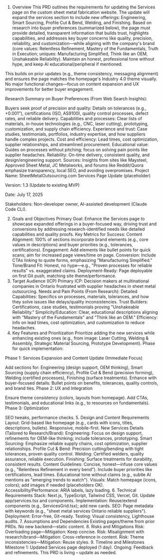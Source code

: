 1. Overview
This PRD outlines the requirements for updating the Services page on the custom sheet metal fabrication website. The update will expand the services section to include new offerings: Engineering, Smart Sourcing, Profile Cut & Bend, Welding, and Finishing. Based on research into buyer preferences (summarized below), the page must provide detailed, transparent information that builds trust, highlights capabilities, and addresses key buyer concerns like quality, precision, reliability, and customization—while aligning with the company's brand (core values: Relentless Refinement, Mastery of the Fundamentals, Truth in Execution; uniques: Manufacturing Simplified, Think like an OEM, Unshakeable Reliability). Maintain an honest, professional tone without hype, and keep AI educational/peripheral if mentioned.

This builds on prior updates (e.g., theme consistency, messaging alignment) and ensures the page matches the homepage's Industry 4.0 theme visually. No major functional changes—focus on content expansion and UX improvements for better buyer engagement.

Research Summary on Buyer Preferences (From Web Search Insights):

Buyers seek proof of precision and quality: Details on tolerances (e.g., +0.001"), certifications (ISO, AS9100), quality control processes, defect rates, and reliable delivery.
Capabilities and processes: Clear lists of materials, in-house technologies (e.g., CNC, laser cutting), prototyping, customization, and supply chain efficiency.
Experience and trust: Case studies, testimonials, portfolios, industry expertise, and how suppliers handle complex projects.
Cost and efficiency: Lead times, cost optimization, supplier relationships, and streamlined procurement.
Educational value: Guides on processes without pitching; focus on solving pain points like supplier headaches.
Reliability: On-time delivery, consistent quality, and design/engineering support.
Sources: Insights from sites like Maysteel, Approved Sheet Metal, JC Metalworks, and forums like Reddit/Quora emphasize transparency, local SEO, and avoiding overpromises.
Project Name: SheetMetalOutsourcing.com Services Page Update (placeholder)

Version: 1.3 (Update to existing MVP)

Date: July 17, 2025

Stakeholders: Non-developer owner, AI-assisted development (Claude Code CLI).

2. Goals and Objectives
Primary Goal: Enhance the Services page to showcase expanded offerings in a buyer-focused way, driving trust and conversions by addressing research-identified needs like detailed capabilities and quality proofs.
Key Metrics for Success:
Content Alignment: 100% of sections incorporate brand elements (e.g., core values in descriptions) and buyer priorities (e.g., tolerances, certifications).
Engagement: Add elements like bullet points for quick scans; aim for increased page views/time on page.
Conversion: Include CTAs linking to quote forms, emphasizing "Manufacturing Simplified."
Tone/Brand Fit: Honest, no hype—e.g., "Proven processes for reliable results" vs. exaggerated claims.
Deployment-Ready: Page deployable on first Git push, matching site theme/performance.
3. Target Audience (ICP)
Primary ICP: Decision makers at multinational companies in Ontario frustrated with supplier headaches in sheet metal outsourcing.
Needs and Pain Points (From Research):
Detailed Capabilities: Specifics on processes, materials, tolerances, and how they solve issues like delays/quality inconsistencies.
Trust Builders: Certifications, case studies, testimonials proving "Unshakeable Reliability."
Simplicity/Education: Clear, educational descriptions aligning with "Mastery of the Fundamentals" and "Think like an OEM."
Efficiency: Info on lead times, cost optimization, and customization to reduce headaches.
4. Key Features and Prioritization
Prioritize adding the new services while enhancing existing ones (e.g., from image: Laser Cutting, Welding & Assembly, Strategic Material Sourcing, Prototype Development). Phase for quick implementation:

Phase 1: Services Expansion and Content Update (Immediate Focus)

Add sections for: Engineering (design support, OEM thinking), Smart Sourcing (supply chain efficiency), Profile Cut & Bend (precision forming), Welding (certified processes), Finishing (surface treatments).
Enhance with buyer-focused details: Bullet points on benefits, tolerances, quality controls, and brand ties.
Phase 2: UX and Integration

Ensure theme consistency (colors, layouts from homepage).
Add CTAs, testimonials, and educational links (e.g., to resources on fundamentals).
Phase 3: Optimization

SEO tweaks, performance checks.
5. Design and Content Requirements
Layout: Grid-based like homepage (e.g., cards with icons, titles, descriptions, bullets). Responsive, mobile-first.
New Services Details (Tailored to Research/Brand):
Engineering: Focus on design support, refinements for OEM-like thinking; include tolerances, prototyping.
Smart Sourcing: Emphasize reliable supply chains, cost optimization, supplier relationships.
Profile Cut & Bend: Precision cutting/bending with tight tolerances, proven quality control.
Welding: Certified welders, quality assurance, reliable execution.
Finishing: Surface treatments for durability, consistent results.
Content Guidelines: Concise, honest—infuse core values (e.g., "Relentless Refinement in every bend"). Include buyer priorities like certifications, lead times. Educational tone without claims (e.g., subtle AI mentions as "emerging trends to watch").
Visuals: Match homepage (icons, colors); add images if needed (placeholders OK).
Accessibility/Performance: ARIA labels, lazy loading.
6. Technical Requirements
Stack: Next.js, TypeScript, Tailwind CSS, Vercel, Git. Update app/services.tsx and components.
Implementation: Reuse/extend components (e.g., ServicesGrid.tsx); add new cards.
SEO: Page metadata with keywords (e.g., "sheet metal services Ontario reliable suppliers").
Deployment: Error-free, Git-ready.
Testing: Visual consistency, Lighthouse audits.
7. Assumptions and Dependencies
Existing pages/theme from prior PRDs.
No new backend—static content.
8. Risks and Mitigations
Risk: Overloading page—Mitigation: Keep concise.
Risk: Misalignment with research/brand—Mitigation: Cross-reference in content.
Risk: Theme inconsistencies—Mitigation: Reuse styles.
9. Timeline and Milestones
Milestone 1: Updated Services page deployed (1 day).
Ongoing: Feedback and refinements.
This PRD is living – update as needed.